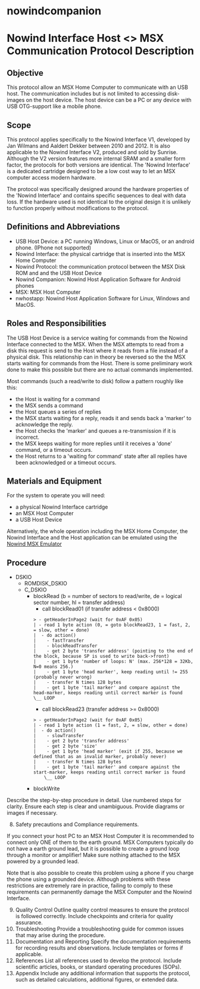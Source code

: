 # nowindcompanion

# Nowind Interface Host <> MSX Communication Protocol Description

## Objective

This protocol allow an MSX Home Computer to communicate with an USB host.
The communication includes but is not limited to accessing disk-images on the host device.
The host device can be a PC or any device with USB OTG-support like a mobile phone.

## Scope

This protocol applies specifically to the Nowind Interface V1, developed by Jan Wilmans and Aaldert Dekker between 2010 and 2012. It is also applicable to the Nowind Interface V2, produced and sold by Sunrise. Although the V2 version features more internal SRAM and a smaller form factor, the protocols for both versions are identical.
The 'Nowind Interface' is a dedicated cartridge designed to be a low cost way to let an MSX computer access modern hardware.

The protocol was specifically designed around the hardware properties of the 'Nowind Interface' and contains specific sequences to deal with data loss.
If the hardware used is not identical to the original design it is unlikely to function properly without modifications to the protocol.

## Definitions and Abbreviations

-   USB Host Device: a PC running Windows, Linux or MacOS, or an android phone. (IPhone not supported)
-   Nowind Interface: the physical cartridge that is inserted into the MSX Home Computer
-   Nowind Protocol: the communication protocol between the MSX Disk ROM and and the USB Host Device
-   Nowind Companion: Nowind Host Application Software for Android phones
-   MSX: MSX Host Computer
-   nwhostapp: Nowind Host Application Software for Linux, Windows and MacOS.

## Roles and Responsibilities

The USB Host Device is a service waiting for commands from the Nowind Interface connected to the MSX. When the MSX attempts to read from a disk this request is send to the Host where it reads from a file instead of a physical disk.
This relationship can in theory be reversed so the the MSX starts waiting for commands from the Host. There is some preliminary work done to make this possible but there are no actual commands implemented.

Most commands (such a read/write to disk) follow a pattern roughly like this:

-   the Host is waiting for a command
-   the MSX sends a command
-   the Host queues a series of replies
-   the MSX starts waiting for a reply, reads it and sends back a 'marker' to acknowledge the reply.
-   the Host checks the 'marker' and queues a re-transmission if it is incorrect.
-   the MSX keeps waiting for more replies until it receives a 'done' command, or a timeout occurs.
-   the Host returns to a 'waiting for command' state after all replies have been acknowledged or a timeout occurs.

## Materials and Equipment

For the system to operate you will need:

-   a physical Nowind Interface cartridge
-   an MSX Host Computer
-   a USB Host Device

Alternatively, the whole operation including the MSX Home Computer, the Nowind Interface and the Host application can be emulated using the [Nowind MSX Emulator](https://github.com/janwilmans/nowindlibraries/tree/master/emuv1)

## Procedure

-   DSKIO
    -   ROMDISK_DSKIO
    -   C_DSKIO
        -   blockRead (b = number of sectors to read/write, de = logical sector number, hl = transfer address)
            -   call blockRead01 (if transfer address < 0x8000)
            ```
            > - getHeaderInPage2 (wait for 0xAF 0x05)
            | - read 1 byte action (0, = goto blockRead23, 1 = fast, 2, = slow, other = done)
            |  - do action()
            |    - fastTransfer
            |    - blockReadTransfer
            |    - get 2 byte 'transfer address' (pointing to the end of the block, because SP is used to write back->front)
            |    - get 1 byte 'number of loops: N' (max. 256*128 = 32Kb, N=0 means 256.)
            |    - get 1 byte 'head marker', keep reading until != 255 (probably never wrong)
            |    - transfer N times 128 bytes
            |    - get 1 byte 'tail marker' and compare against the head-marker, keeps reading until correct marker is found
            \__ LOOP
            ```
            -   call blockRead23 (transfer address >= 0x8000)
            ```
            > - getHeaderInPage2 (wait for 0xAF 0x05)
            | - read 1 byte action (1 = fast, 2, = slow, other = done)
            |  - do action()
            |    - slowTransfer
            |    - get 2 byte 'transfer address'
            |    - get 2 byte 'size'
            |    - get 1 byte 'head marker' (exit if 255, because we defined that as an invalid marker, probably never)
            |    - transfer N times 128 bytes
            |    - get 1 byte 'tail marker' and compare against the start-marker, keeps reading until correct marker is found
                \__ LOOP
            ```
        -   blockWrite

Describe the step-by-step procedure in detail.
Use numbered steps for clarity.
Ensure each step is clear and unambiguous.
Provide diagrams or images if necessary.

8. Safety precautions and Compliance requirements.

If you connect your host PC to an MSX Host Computer it is recommended to connect only ONE of them to the earth ground.
MSX Computers typically do not have a earth ground lead, but it is possible to create a ground loop through a monitor or amplifier!
Make sure nothing attached to the MSX powered by a grounded lead.

Note that is also possible to create this problem using a phone if you charge the phone using a grounded device.
Although problems with these restrictions are extremely rare in practice, failing to comply to these requirements can permanently damage the MSX Computer and the Nowind Interface.

9. Quality Control
   Outline quality control measures to ensure the protocol is followed correctly.
   Include checkpoints and criteria for quality assurance.
10. Troubleshooting
    Provide a troubleshooting guide for common issues that may arise during the procedure.
11. Documentation and Reporting
    Specify the documentation requirements for recording results and observations.
    Include templates or forms if applicable.
12. References
    List all references used to develop the protocol.
    Include scientific articles, books, or standard operating procedures (SOPs).
13. Appendix
    Include any additional information that supports the protocol, such as detailed calculations, additional figures, or extended data.
